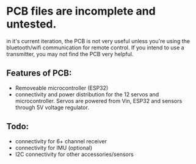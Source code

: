 # PCB files are incomplete and untested.
in it's current iteration, the PCB is not very useful unless you're using the bluetooth/wifi communication for remote control. If you intend to use a transmitter, you may not find the PCB very helpful.

## Features of PCB:
- Removeable microcontroller (ESP32)
- connectivity and power distribution for the 12 servos and microcontroller. Servos are powered from Vin, ESP32 and sensors through 5V voltage regulator.

## Todo:
- connectivity for 6+ channel receiver
- connectivity for IMU (optional)
- I2C connectivity for other accessories/sensors
